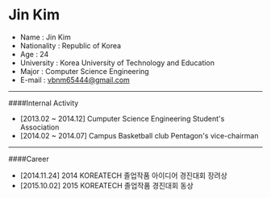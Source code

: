 # Jin Kim 
- Name : Jin Kim   
- Nationality : Republic of Korea   
- Age : 24   
- University : Korea University of Technology and Education   
- Major : Computer Science Engineering    
- E-mail : vbnm65444@gmail.com   
   
----------------------------------------------------------------------------------------------------------------------------------   
    
####Internal Activity   
- [2013.02 ~ 2014.12] Cumputer Science Engineering Student's Association 
- [2014.02 ~ 2014.07] Campus Basketball club Pentagon's vice-chairman 

----------------------------------------------------------------------------------------------------------------------------------   
   
####Career   
- [2014.11.24] 2014 KOREATECH 졸업작품 아이디어 경진대회 장려상 
- [2015.10.02] 2015 KOREATECH 졸업작품 경진대회 동상 

